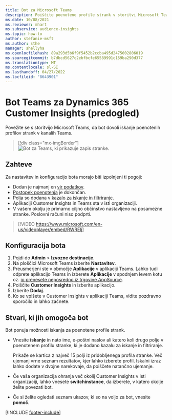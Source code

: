 ```yaml
---
title: Bot za Microsoft Teams
description: Poiščite poenotene profile strank v storitvi Microsoft Teams s pomočjo bota.
ms.date: 10/08/2021
ms.reviewer: mhart
ms.subservice: audience-insights
ms.topic: how-to
author: stefanie-msft
ms.author: sthe
manager: shellyha
ms.openlocfilehash: 89a293d5b6f9f5452b2ccba495d2475002806019
ms.sourcegitcommit: b7dbcd5627c2ebfbcfe65589991c159ba290d377
ms.translationtype: MT
ms.contentlocale: sl-SI
ms.lasthandoff: 04/27/2022
ms.locfileid: "8643901"
---
```

# <a name="teams-bot-for-dynamics-365-customer-insights-preview"></a>Bot Teams za Dynamics 365 Customer Insights (predogled)

Povežite se s storitvijo Microsoft Teams, da bot dovoli iskanje poenotenih profilov strank v kanalih Teams.

> [!div class="mx-imgBorder"]
> ![Bot za Teams, ki prikazuje zapis stranke.](media/teams-bot.png "Bot za Teams, ki prikazuje zapis stranke")

## <a name="prerequisites"></a>Zahteve

Za nastavitev in konfiguracijo bota morajo biti izpolnjeni ti pogoji:

- Dodan je najmanj en [vir podatkov](data-sources.md).
- [Postopek poenotenja](data-unification.md) je dokončan.
- Polja so dodana v [kazalo za iskanje in filtriranje](search-filter-index.md).
- Aplikaciji Customer Insights in Teams sta v isti organizaciji.
- V vašem okolju je primarno ciljno občinstvo nastavljeno na posamezne stranke. Poslovni računi niso podprti.


> [!VIDEO https://www.microsoft.com/en-us/videoplayer/embed/RWRElj]

## <a name="configure-the-bot"></a>Konfiguracija bota

1. Pojdi do **Admin** > **Izvozne destinacije**.
1. Na ploščici Microsoft Teams izberite **Nastavitev**.
1. Preusmerjeni ste v območje **Aplikacije** v aplikaciji Teams. Lahko tudi odprete aplikacijo Teams in izberete **Aplikacije** v spodnjem levem kotu oz. [jo prenesete neposredno iz trgovine AppSource](https://go.microsoft.com/fwlink/?linkid=2124104).
1. Poiščite **Customer Insights** in izberite aplikacijo.
1. Izberite **Dodaj**.
1. Ko se vpišete v Customer Insights v aplikaciji Teams, vidite pozdravno sporočilo in lahko začnete.

## <a name="things-you-can-do-with-the-bot"></a>Stvari, ki jih omogoča bot

Bot ponuja možnosti iskanja za poenotene profile strank.

- Vnesite **iskanje** in nato ime, e-poštni naslov ali katero koli drugo polje v poenotenem profilu stranke, ki je dodano kazalu za iskanje in filtriranje.

  Prikaže se kartica z največ 15 polji iz pridobljenega profila stranke. Več ujemanj vrne seznam rezultatov, kjer lahko izberete profil. Iskalni izraz lahko dodate v dvojne narekovaje, da poiščete natančno ujemanje.

- Če vaša organizacija ohranja več okolij Customer Insights v isti organizaciji, lahko vnesete **switchinstance**, da izberete, v katero okolje želite povezati bot.

- Če si želite ogledati seznam ukazov, ki so na voljo za bot, vnesite **pomoč**.  


[!INCLUDE [footer-include](includes/footer-banner.md)]